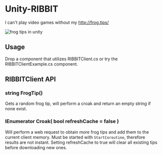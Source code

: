 # Unity-RIBBIT
I can't play video games without my http://frog.tips/

![frog tips in unity](http://i.imgur.com/bA6ljc5.png)

## Usage
Drop a component that utilizes RIBBITClient.cs or try the RIBBITClientExample.cs component.

## RIBBITClient API
### string FrogTip()
Gets a random frog tip, will perform a croak and return an empty string if none exist.

### IEnumerator Croak( bool refreshCache = false )
Will perform a web request to obtain more frog tips and add them to the current client memory.
Must be started with `StartCoroutine`, therefore results are not instant.
Setting refreshCache to true will clear all existing tips before downloading new ones.
